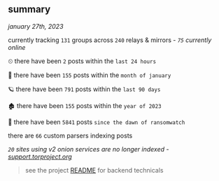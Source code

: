 
## summary
_january 27th, 2023_

currently tracking `131` groups across `240` relays & mirrors - _`75` currently online_

⏲ there have been `2` posts within the `last 24 hours`

🦈 there have been `155` posts within the `month of january`

🪐 there have been `791` posts within the `last 90 days`

🏚 there have been `155` posts within the `year of 2023`

🦕 there have been `5841` posts `since the dawn of ransomwatch`

there are `66` custom parsers indexing posts

_`20` sites using v2 onion services are no longer indexed - [support.torproject.org](https://support.torproject.org/onionservices/v2-deprecation/)_

> see the project [README](https://github.com/joshhighet/ransomwatch#ransomwatch--) for backend technicals
